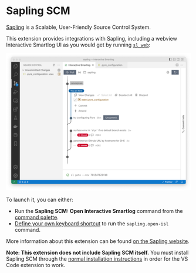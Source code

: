 # Sapling SCM

[Sapling](https://sapling-scm.com/) is a Scalable, User-Friendly Source Control System.

This extension provides integrations with Sapling, including a webview Interactive Smartlog UI as you would get by running [`sl web`](https://sapling-scm.com/docs/commands/web/):

<picture>
  <source srcset="./docs/vscode_dark.png" media="(prefers-color-scheme: dark)">
  <img src="./docs/vscode_light.png" width="700">
</picture>

To launch it, you can either:

- Run the **Sapling SCM: Open Interactive Smartlog** command from the [command palette](https://code.visualstudio.com/docs/getstarted/userinterface#_command-palette).
- [Define your own keyboard shortcut](https://code.visualstudio.com/docs/getstarted/keybindings) to run the `sapling.open-isl` command.

More information about this extension can be found [on the Sapling website](https://sapling-scm.com/docs/addons/vscode).

**Note: This extension does not include Sapling SCM itself.** You must install Sapling SCM through the [normal installation instructions](https://sapling-scm.com/docs/introduction/installation)
in order for the VS Code extension to work.
